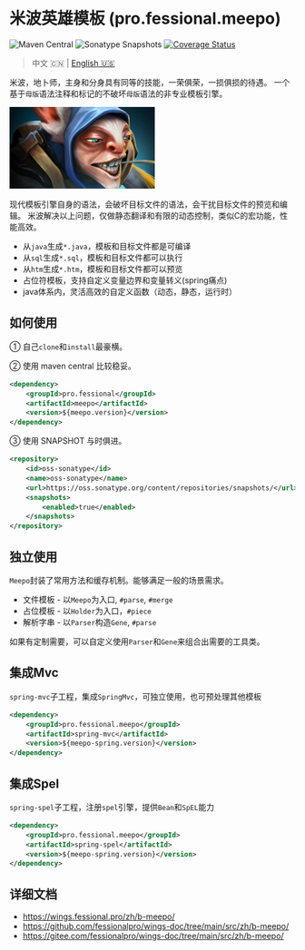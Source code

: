 # 米波英雄模板 (pro.fessional.meepo)

![Maven Central](https://img.shields.io/maven-central/v/pro.fessional/meepo?color=00DD00)
![Sonatype Snapshots](https://img.shields.io/nexus/s/pro.fessional/meepo?server=https%3A%2F%2Foss.sonatype.org)
[![Coverage Status](https://coveralls.io/repos/github/trydofor/pro.fessional.meepo/badge.svg)](https://coveralls.io/github/trydofor/pro.fessional.meepo)

> 中文 🇨🇳 | [English 🇺🇸](readme.md)

米波，地卜师，主身和分身具有同等的技能，一荣俱荣，一损俱损的待遇。
一个基于`母版`语法注释和标记的不破坏`母版`语法的非专业模板引擎。

![meepo](meepo_full.png)

现代模板引擎自身的语法，会破坏目标文件的语法，会干扰目标文件的预览和编辑。
米波解决以上问题，仅做静态翻译和有限的动态控制，类似C的宏功能，性能高效。

* 从`java`生成`*.java`，模板和目标文件都是可编译
* 从`sql`生成`*.sql`，模板和目标文件都可以执行
* 从`htm`生成`*.htm`，模板和目标文件都可以预览
* 占位符模板，支持自定义变量边界和变量转义(spring痛点)
* java体系内，灵活高效的自定义函数（动态，静态，运行时）

## 如何使用

① 自己`clone`和`install`最豪横。

② 使用 maven central 比较稳妥。

```xml
<dependency>
    <groupId>pro.fessional</groupId>
    <artifactId>meepo</artifactId>
    <version>${meepo.version}</version>
</dependency>
```

③ 使用 SNAPSHOT 与时俱进。

```xml
<repository>
    <id>oss-sonatype</id>
    <name>oss-sonatype</name>
    <url>https://oss.sonatype.org/content/repositories/snapshots/</url>
    <snapshots>
        <enabled>true</enabled>
    </snapshots>
</repository>
```

## 独立使用

`Meepo`封装了常用方法和缓存机制。能够满足一般的场景需求。

* 文件模板 - 以`Meepo`为入口, `#parse`, `#merge`
* 占位模板 - 以`Holder`为入口，`#piece`
* 解析字串 - 以`Parser`构造`Gene`, `#parse`

如果有定制需要，可以自定义使用`Parser`和`Gene`来组合出需要的工具类。

## 集成Mvc

`spring-mvc`子工程，集成`SpringMvc`，可独立使用，也可预处理其他模板

```xml
<dependency>
    <groupId>pro.fessional.meepo</groupId>
    <artifactId>spring-mvc</artifactId>
    <version>${meepo-spring.version}</version>
</dependency>
```

## 集成Spel

`spring-spel`子工程，注册`spel`引擎，提供`Bean`和`SpEL`能力

```xml
<dependency>
    <groupId>pro.fessional.meepo</groupId>
    <artifactId>spring-spel</artifactId>
    <version>${meepo-spring.version}</version>
</dependency>
```

## 详细文档

* <https://wings.fessional.pro/zh/b-meepo/>
* <https://github.com/fessionalpro/wings-doc/tree/main/src/zh/b-meepo/>
* <https://gitee.com/fessionalpro/wings-doc/tree/main/src/zh/b-meepo/>
